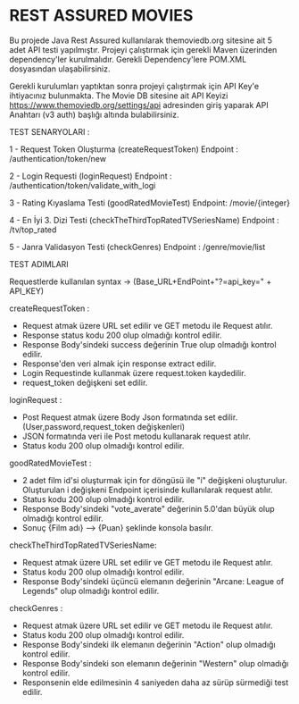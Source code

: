 # REST ASSURED MOVIES

Bu projede Java Rest Assured kullanılarak themoviedb.org sitesine ait 5 adet API testi yapılmıştır. Projeyi çalıştırmak için gerekli Maven üzerinden dependency'ler kurulmalıdır. Gerekli Dependency'lere POM.XML dosyasından ulaşabilirsiniz.

Gerekli kurulumları yaptıktan sonra projeyi çalıştırmak için API Key'e ihtiyacınız bulunmakta. The Movie DB sitesine ait API Keyizi https://www.themoviedb.org/settings/api adresinden giriş yaparak API Anahtarı (v3 auth) başlığı altında bulabilirsiniz.



TEST SENARYOLARI : 

1 - Request Token Oluşturma (createRequestToken) Endpoint : /authentication/token/new

2 - Login Requesti (loginRequest) Endpoint : /authentication/token/validate_with_logi

3 - Rating Kıyaslama Testi (goodRatedMovieTest) Endpoint: /movie/{integer}

4 - En İyi 3. Dizi Testi (checkTheThirdTopRatedTVSeriesName) Endpoint : /tv/top_rated

5 - Janra Validasyon Testi (checkGenres) Endpoint : /genre/movie/list




TEST ADIMLARI 

Requestlerde kullanılan syntax -> (Base_URL+EndPoint+"?=api_key=" + API_KEY)


createRequestToken :

- Request atmak üzere URL set edilir ve GET metodu ile Request atılır.
- Response status kodu 200 olup olmadığı kontrol edilir.
- Response Body'sindeki success değerinin True olup olmadığı kontrol edilir.
- Response'den veri almak için response extract edilir.
- Login Requestinde kullanmak üzere request.token kaydedilir.
- request_token değişkeni set edilir.



loginRequest :

- Post Request atmak üzere Body Json formatında set edilir. (User,password,request_token değişkenleri)
- JSON formatında veri ile Post metodu kullanarak request atılır. 
- Status kodu 200 olup olmadığı kontrol edilir.



goodRatedMovieTest :

- 2 adet film id'si oluşturmak için for döngüsü ile "i" değişkeni oluşturulur. Oluşturulan i değişkeni Endpoint içerisinde kullanılarak request atılır.
- Status kodu 200 olup olmadığı kontrol edilir.
- Response Body'sindeki "vote_averate" değerinin 5.0'dan büyük olup olmadığı kontrol edilir.
- Sonuç {Film adı} --> {Puan} şeklinde konsola basılır.



checkTheThirdTopRatedTVSeriesName:

- Request atmak üzere URL set edilir ve GET metodu ile Request atılır.
- Status kodu 200 olup olmadığı kontrol edilir.
- Response Body'sindeki üçüncü elemanın değerinin "Arcane: League of Legends" olup olmadığı kontrol edilir.



checkGenres :

- Request atmak üzere URL set edilir ve GET metodu ile Request atılır.
- Status kodu 200 olup olmadığı kontrol edilir.
- Response Body'sindeki ilk elemanın değerinin "Action" olup olmadığı kontrol edilir.
- Response Body'sindeki son elemanın değerinin "Western" olup olmadığı kontrol edilir.
- Responsenin elde edilmesinin 4 saniyeden daha az sürüp sürmediği test edilir.
